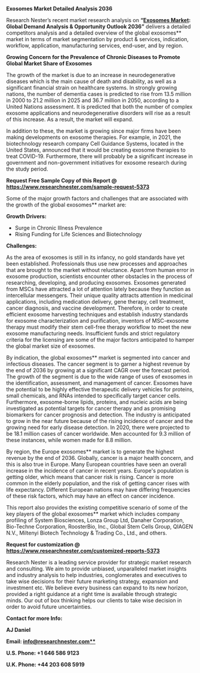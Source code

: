 ﻿**Exosomes Market Detailed Analysis 2036**

Research Nester’s recent market research analysis on **“[Exosomes Market](https://www.researchnester.com/reports/exosomes-market/5373): Global Demand Analysis & Opportunity Outlook 2036”** delivers a detailed competitors analysis and a detailed overview of the global exosomes** market in terms of market segmentation by product & services, indication, workflow, application, manufacturing services, end-user, and by region. 

**Growing Concern for the Prevalence of Chronic Diseases to Promote Global Market Share of Exosomes**

The growth of the market is due to an increase in neurodegenerative diseases which is the main cause of death and disability, as well as a significant financial strain on healthcare systems. In strongly growing nations, the number of dementia cases is predicted to rise from 13.5 million in 2000 to 21.2 million in 2025 and 36.7 million in 2050, according to a United Nations assessment. It is predicted that both the number of complex exosome applications and neurodegenerative disorders will rise as a result of this increase. As a result, the market will expand.

In addition to these, the market is growing since major firms have been making developments on exosome therapies. For example, in 2021, the biotechnology research company Cell Guidance Systems, located in the United States, announced that it would be creating exosome therapies to treat COVID-19. Furthermore, there will probably be a significant increase in government and non-government initiatives for exosome research during the study period.  

**Request Free Sample Copy of this Report @ <https://www.researchnester.com/sample-request-5373>**  

Some of the major growth factors and challenges that are associated with the growth of the global exosomes** market are:

**Growth Drivers:**

- Surge in Chronic Illness Prevalence
- Rising Funding for Life Sciences and Biotechnology

**Challenges:**

As the area of exosomes is still in its infancy, no gold standards have yet been established. Professionals thus use new processes and approaches that are brought to the market without reluctance. Apart from human error in exosome production, scientists encounter other obstacles in the process of researching, developing, and producing exosomes. Exosomes generated from MSCs have attracted a lot of attention lately because they function as intercellular messengers. Their unique quality attracts attention in medicinal applications, including medication delivery, gene therapy, cell treatment, cancer diagnosis, and vaccine development. Therefore, in order to create efficient exosome harvesting techniques and establish industry standards for exosome characterization and purification, inventors of MSC-exosome therapy must modify their stem cell-free therapy workflow to meet the new exosome manufacturing needs. Insufficient funds and strict regulatory criteria for the licensing are some of the major factors anticipated to hamper the global market size of exosomes.

By indication, the global exosomes** market is segmented into cancer and infectious diseases. The cancer segment is to garner a highest revenue by the end of 2036 by growing at a significant CAGR over the forecast period. The growth of the segment is due to the wide range of uses of exosomes in the identification, assessment, and management of cancer. Exosomes have the potential to be highly effective therapeutic delivery vehicles for proteins, small chemicals, and RNAs intended to specifically target cancer cells. Furthermore, exosome-borne lipids, proteins, and nucleic acids are being investigated as potential targets for cancer therapy and as promising biomarkers for cancer prognosis and detection. The industry is anticipated to grow in the near future because of the rising incidence of cancer and the growing need for early disease detection. In 2020, there were projected to be 18.1 million cases of cancer worldwide. Men accounted for 9.3 million of these instances, while women made for 8.8 million.

By region, the Europe exosomes** market is to generate the highest revenue by the end of 2036. Globally, cancer is a major health concern, and this is also true in Europe. Many European countries have seen an overall increase in the incidence of cancer in recent years. Europe's population is getting older, which means that cancer risk is rising. Cancer is more common in the elderly population, and the risk of getting cancer rises with life expectancy. Different European nations may have differing frequencies of these risk factors, which may have an effect on cancer incidence.

This report also provides the existing competitive scenario of some of the key players of the global exosomes** market which includes company profiling of System Biosciences, Lonza Group Ltd, Danaher Corporation, Bio-Techne Corporation, RoosterBio, Inc., Global Stem Cells Group, QIAGEN N.V., Miltenyi Biotech Technology & Trading Co., Ltd., and others. 

**Request for customization @ <https://www.researchnester.com/customized-reports-5373>** 

Research Nester is a leading service provider for strategic market research and consulting. We aim to provide unbiased, unparalleled market insights and industry analysis to help industries, conglomerates and executives to take wise decisions for their future marketing strategy, expansion and investment etc. We believe every business can expand to its new horizon, provided a right guidance at a right time is available through strategic minds. Our out of box thinking helps our clients to take wise decision in order to avoid future uncertainties.

**Contact for more Info:**

**AJ Daniel**

**Email: [info@researchnester.com**](mailto:info@researchnester.com)**

**U.S. Phone: +1 646 586 9123** 

**U.K. Phone: +44 203 608 5919**


